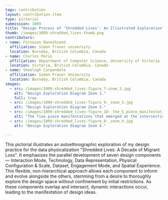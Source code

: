 ```yaml
---
tags: contribution
layout: contribution-item
type: pictorial
submission: 1099
title: "Design Process of 'Shredded Lives': An Illustrated Exploration"
thumb: /images/1099-shredded_lives-thumb.png
contributors: 
- name: Foroozan Daneshzand
  affiliation: Simon fraser university
  location: Burnaby, British Columbia, Canada
- name: Charles Perin
  affiliation: Department of Computer Science, University of Victoria
  location: Victoria, British Columbia, Canada
- name: Sheelagh Carpendale
  affiliation: Simon Fraser University
  location: Burnaby, British Columbia, Canada
images: 
  - src: /images/1099-shredded_lives-figure_7-zoom_3.jpg
    alt: "Design Exploration Diagram Zoom 3."
    full: true
  - src: /images/1099-shredded_lives-figure_9-_zoom_5.jpg
    alt: "Design Exploration Diagram Zoom 5."
  - src: /images/1099-shredded_lives-figure_10-_the_5_piece_manifestation.jpg
    alt: "The five piece manifestations that emerged at the intersections of the seven design components."
  - src: /images/1099-shredded_lives-figure_8-_zoom_4.jpg
    alt: "Design Exploration Diagram Zoom 4."

---
```


This pictorial illustrates an autoethnographic exploration of my design
practice for the data physicalization "Shredded Lives: A Decade of
Migrant Loss". It emphasizes the parallel development of seven design
components — Interaction Mode, Technology, Data Representation,
Physical Configuration & Scale, Dataset, Engagement Mode, and Spatial
Experience. This flexible, non-hierarchical approach allows each
component to inform and evolve alongside the others, stemming from a
desire to thoroughly explore the design space without confinement by
initial restrictions. As these components overlap and intersect, dynamic
interactions occur, leading to the manifestation of design ideas.
